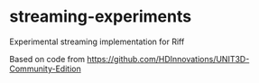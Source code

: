# streaming-experiments
Experimental streaming implementation for Riff

Based on code from https://github.com/HDInnovations/UNIT3D-Community-Edition
